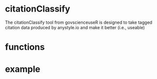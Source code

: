 # citationClassify

The citationClassify tool from govscienceuseR is designed to take tagged citation data produced by anystyle.io and make it better (i.e., useable)

# functions

# example

